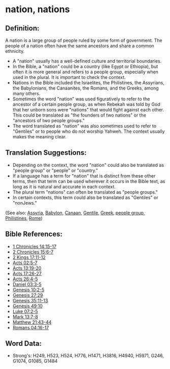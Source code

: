 # nation, nations #

## Definition: ##

A nation is a large group of people ruled by some form of government. The people of a nation often have the same ancestors and share a common ethnicity.

* A "nation" usually has a well-defined culture and territorial boundaries.
* In the Bible, a "nation" could be a country (like Egypt or Ethiopia), but often it is more general and refers to a people group, especially when used in the plural. It is important to check the context.
* Nations in the Bible included the Israelites, the Philistines, the Assyrians, the Babylonians, the Canaanites, the Romans, and the Greeks, among many others.
* Sometimes the word "nation" was used figuratively to refer to the ancestor of a certain people group, as when Rebekah was told by God that her unborn sons were "nations" that would fight against each other. This could be translated as "the founders of two nations" or the "ancestors of two people groups."
* The word translated as "nation" was also sometimes used to refer to "Gentiles" or to people who do not worship Yahweh. The context usually makes the meaning clear.
 
## Translation Suggestions: ##

* Depending on the context, the word "nation" could also be translated as "people group" or "people" or "country."
* If a language has a term for "nation" that is distinct from these other terms, then that term can be used wherever it occurs in the Bible text, as long as it is natural and accurate in each context.
* The plural term "nations" can often be translated as "people groups."
* In certain contexts, this term could also be translated as "Gentiles" or "nonJews."

(See also: [Assyria](../names/assyria.md), [Babylon](../names/babylon.md), [Canaan](../names/canaan.md), [Gentile](../kt/gentile.md), [Greek](../names/greek.md), [people group](../other/peoplegroup.md), [Philistines](../names/philistines.md), [Rome](../names/rome.md))

## Bible References: ##

* [1 Chronicles 14:15-17](rc://en/tn/help/1ch/14/15)
* [2 Chronicles 15:6-7](rc://en/tn/help/2ch/15/06)
* [2 Kings 17:11-12](rc://en/tn/help/2ki/17/11)
* [Acts 02:5-7](rc://en/tn/help/act/02/05)
* [Acts 13:19-20](rc://en/tn/help/act/13/19)
* [Acts 17:26-27](rc://en/tn/help/act/17/26)
* [Acts 26:4-5](rc://en/tn/help/act/26/04)
* [Daniel 03:3-5](rc://en/tn/help/dan/03/03)
* [Genesis 10:2-5](rc://en/tn/help/gen/10/02)
* [Genesis 27:29](rc://en/tn/help/gen/27/29)
* [Genesis 35:11-13](rc://en/tn/help/gen/35/11)
* [Genesis 49:10](rc://en/tn/help/gen/49/10)
* [Luke 07:2-5](rc://en/tn/help/luk/07/02)
* [Mark 13:7-8](rc://en/tn/help/mrk/13/07)
* [Matthew 21:43-44](rc://en/tn/help/mat/21/43)
* [Romans 04:16-17](rc://en/tn/help/rom/04/16)

## Word Data: ##

* Strong's: H249, H523, H524, H776, H1471, H3816, H4940, H5971, G246, G1074, G1085, G1484
